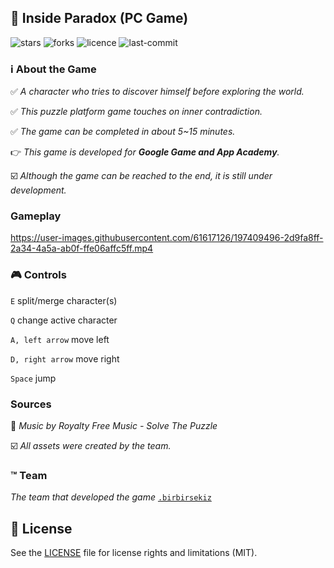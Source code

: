 ## :stars: Inside Paradox (PC Game)

![stars](https://img.shields.io/github/stars/birbirsekiz/inside-paradox)
![forks](https://img.shields.io/github/forks/birbirsekiz/inside-paradox)
![licence](https://img.shields.io/github/license/birbirsekiz/inside-paradox)
![last-commit](https://img.shields.io/github/last-commit/birbirsekiz/inside-paradox)

### :information_source: About the Game

:white_check_mark: _A character who tries to discover himself before exploring the world._

:white_check_mark: _This puzzle platform game touches on inner contradiction._

:white_check_mark: _The game can be completed in about 5~15 minutes._

:point_right: _This game is developed for **Google Game and App Academy**._

:ballot_box_with_check: _Although the game can be reached to the end, it is still under development._

### Gameplay
https://user-images.githubusercontent.com/61617126/197409496-2d9fa8ff-2a34-4a5a-ab0f-ffe06affc5ff.mp4

### :video_game: Controls
`E` split/merge character(s)

`Q` change active character

`A, left arrow` move left

`D, right arrow` move right

`Space` jump

### Sources
:musical_note: _Music by Royalty Free Music - Solve The Puzzle_

:ballot_box_with_check: _All assets were created by the team._

### :tm: Team
_The team that developed the game_ [`.birbirsekiz`](https://github.com/birbirsekiz)

## :page_with_curl: License
See the [LICENSE](LICENSE.md) file for license rights and limitations (MIT).

